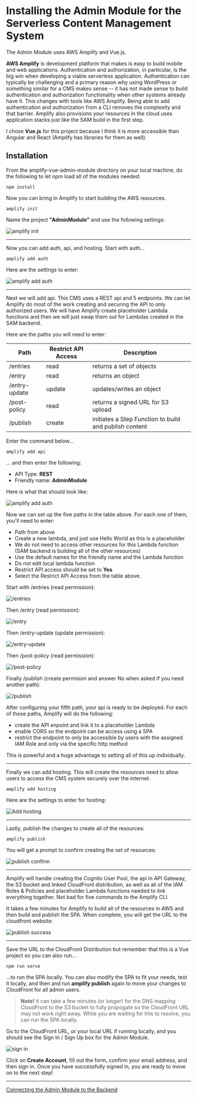 # Installing the Admin Module for the Serverless Content Management System

The Admin Module uses AWS Amplify and Vue.js. 

**AWS Amplify** is development platform that makes is easy to build mobile and web applications. Authentication and authorization, in particular, is the big win when developing a viable serverless application. Authentication can typically be challenging and a primary reason why using WordPress or something similar for a CMS makes sense -- it has not made sense to build  authentication and authorization functionality when other systems already have it. This changes with tools like AWS Amplify. Being able to add authentication and authorization from a CLI removes the complexity and that barrier. Amplify also provisions your resources in the cloud uses application stacks just like the SAM build in the first step.

I chose **Vue.js** for this project because I think it is more accessible than Angular and React (Amplify has libraries for them as well). 


## Installation

From the amplify-vue-admin-module directory on your local machine, do the following to let npm load all of the modules needed:

```
npm install
```

Now you can bring in Amplify to start building the AWS resources.

```
amplify init
```

Name the project **"AdminModule"** and use the following settings:

![amplify init](https://spontaign-public.s3-us-west-2.amazonaws.com/serverless-cms/AMP-init.png)

___

Now you can add auth, api, and hosting. Start with auth...

```
amplify add auth
```

Here are the settings to enter:

![amplify add auth](https://spontaign-public.s3-us-west-2.amazonaws.com/serverless-cms/AMP-add-auth.png)

___

Next we will add api. This CMS uses a REST api and 5 endpoints. We can let Amplify do most of the work creating and securing the API to only authorized users. We will have Amplify create placeholder Lambda functions and then we will just swap them out for Lambdas created in the SAM backend. 

Here are the paths you will need to enter:

| Path | Restrict API Access | Description |
| --- | --- | --- |
| /entries | read | returns a set of objects |
| /entry | read | returns an object |
| /entry-update | update | updates/writes an object |
| /post-policy | read | returns a signed URL for S3 upload |
| /publish | create | initiates a Step Function to build and publish content |

Enter the command below...

```
amplify add api
```
... and then enter the following:

* API Type: **REST**
* Friendly name: **AdminModule**

Here is what that should look like:

![amplify add auth](https://spontaign-public.s3-us-west-2.amazonaws.com/serverless-cms/api-add-api-start.png)

Now we can set up the five paths in the table above. For each one of them, you'll need to enter:

* Path from above
* Create a new lambda, and just use Hello World as this is a placeholder
* We do not need to access other resources for this Lambda function (SAM backend is building all of the other resources)
* Use the default names for the friendly name and the Lambda function
* Do not edit local lambda function
* Restrict API access should be set to **Yes**
* Select the Restrict API Access from the table above.

Start with /entries (read permission):

![/entries](https://spontaign-public.s3-us-west-2.amazonaws.com/serverless-cms/api-entries.png)

Then /entry (read permission):

![/entry](https://spontaign-public.s3-us-west-2.amazonaws.com/serverless-cms/api-entry.png)


Then /entry-update (update permission):

![/entry-update](https://spontaign-public.s3-us-west-2.amazonaws.com/serverless-cms/api-entry-update.png)


Then /post-policy (read permission):

![/post-policy](https://spontaign-public.s3-us-west-2.amazonaws.com/serverless-cms/api-post-policy.png)


Finally /publish (create permision and answer No when asked if you need another path):

![/publish](https://spontaign-public.s3-us-west-2.amazonaws.com/serverless-cms/api-publish.png)


After configuring your fifth path, your api is ready to be deployed. For each of these paths, Amplify will do the following:

* create the API enpoint and link it to a placeholder Lambda
* enable CORS so the endpoint can be access using a SPA
* restrict the endpoint to only be accessible by users with the assigned IAM Role and only via the specific http method

This is powerful and a huge advantage to setting all of this up individually.

___

Finally we can add hosting. This will create the resources need to allow users to access the CMS system securely over the internet. 

```
amplify add hosting
```

Here are the settings to enter for hosting:

![Add hosting](https://spontaign-public.s3-us-west-2.amazonaws.com/serverless-cms/AMP-add-hosting.png)

___

Lastly, publish the changes to create all of the resources:

```
amplify publish
```

You will get a prompt to confirm creating the set of resources:

![publish confirm](https://spontaign-public.s3-us-west-2.amazonaws.com/serverless-cms/a1-amplify-resource-publish.png)

___

Amplify will handle creating the Cognito User Pool, the api in API Gateway, the S3 bucket and linked CloudFront distribution, as well as all of the IAM Roles & Policies and placeholder Lambda functions needed to link everything together. Not bad for five commands to the Amplify CLI.

It takes a few minutes for Amplify to build all of the resources in AWS and then build and publish the SPA. When complete, you will get the URL to the cloudfront website:


![publish success](https://spontaign-public.s3-us-west-2.amazonaws.com/serverless-cms/AMP-publish-success.png)

___

Save the URL to the CloudFront Distribution but remember that this is a Vue project so you can also run...

```
npm run serve
```

...to run the SPA locally. You can also modify the SPA to fit your needs, test it locally, and then and run **amplify publish** again to move your changes to CloudFront for all admin users.

> **Note!** It can take a few minutes (or longer) for the DNS mapping CloudFront to the S3 bucket to fully propogate so the CloudFront URL may not work right away. While you are waiting for this to resolve, you can run the SPA locally.

Go to the CloudFront URL, or your local URL if running locally, and you should see the Sign In / Sign Up box for the Admin Module.

![sign in](https://spontaign-public.s3-us-west-2.amazonaws.com/serverless-cms/s-signin.png)

Click on **Create Account**, fill out the form, confirm your email address, and then sign in. Once you have successfully signed in, you are ready to move on to the next step!

___

[Connecting the Admin Module to the Backend](../CONNECTING.md)




